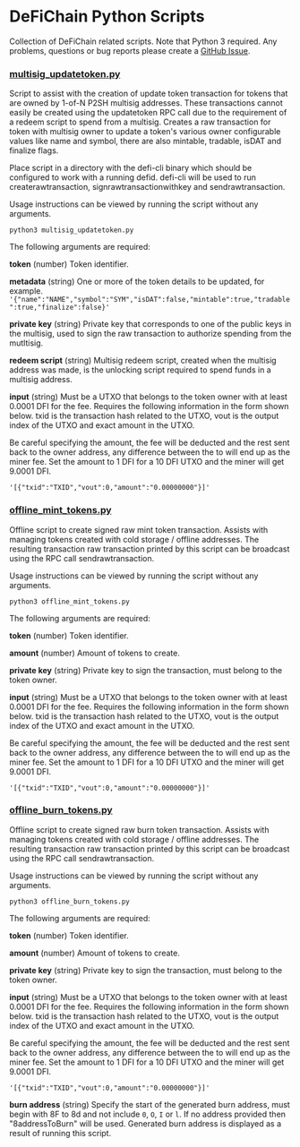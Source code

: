 # DeFiChain Python Scripts
Collection of DeFiChain related scripts. Note that Python 3 required. Any problems, questions or bug reports please create a [GitHub Issue](https://github.com/Bushstar/defi-python-scripts/issues).
### [multisig_updatetoken.py](https://github.com/Bushstar/defi-python-scripts/blob/master/multisig_updatetoken.py "multisig_updatetoken.py")
Script to assist with the creation of update token transaction for tokens that are owned by 1-of-N P2SH multisig addresses. These transactions cannot easily be created using the updatetoken RPC call due to the requirement of a redeem script to spend from a multisig. Creates a raw transaction for token with multisig owner to update a token's various owner configurable values like name and symbol, there are also mintable, tradable, isDAT and finalize flags.

Place script in a directory with the defi-cli binary which should be configured to work with a running defid. defi-cli will be used to run createrawtransaction, signrawtransactionwithkey and sendrawtransaction.

Usage instructions can be viewed by running the script without any arguments.

`python3 multisig_updatetoken.py`

The following arguments are required:

**token** (number)
Token identifier.

**metadata** (string)
One or more of the token details to be updated, for example.
`'{"name":"NAME","symbol":"SYM","isDAT":false,"mintable":true,"tradable":true,"finalize":false}'`

**private key** (string)
Private key that corresponds to one of the public keys in the multisig, used to sign the raw transaction to authorize spending from the mutltisig.

**redeem script** (string)
Multisig redeem script, created when the multisig address was made, is the unlocking script required to spend funds in a multisig address.

**input** (string)
Must be a UTXO that belongs to the token owner with at least 0.0001 DFI for the fee. Requires the following information in the form shown below. txid is the transaction hash related to the UTXO, vout is the output index of the UTXO and exact amount in the UTXO.

Be careful specifying the amount, the fee will be deducted and the rest sent back to the owner address, any difference between the to will end up as the miner fee. Set the amount to 1 DFI for a 10 DFI UTXO and the miner will get 9.0001 DFI.

`'[{"txid":"TXID","vout":0,"amount":"0.00000000"}]'`

### [offline_mint_tokens.py](https://github.com/Bushstar/defi-python-scripts/blob/master/offline_mint_tokens.py)

Offline script to create signed raw mint token transaction. Assists with managing tokens created with cold storage / offline addresses. The resulting transaction raw transaction printed by this script can be broadcast using the RPC call sendrawtransaction.

Usage instructions can be viewed by running the script without any arguments.

`python3 offline_mint_tokens.py`

The following arguments are required:

**token** (number)
Token identifier.

**amount** (number)
Amount of tokens to create.

**private key** (string)
Private key to sign the transaction, must belong to the token owner.

**input** (string)
Must be a UTXO that belongs to the token owner with at least 0.0001 DFI for the fee. Requires the following information in the form shown below. txid is the transaction hash related to the UTXO, vout is the output index of the UTXO and exact amount in the UTXO.

Be careful specifying the amount, the fee will be deducted and the rest sent back to the owner address, any difference between the to will end up as the miner fee. Set the amount to 1 DFI for a 10 DFI UTXO and the miner will get 9.0001 DFI.

`'[{"txid":"TXID","vout":0,"amount":"0.00000000"}]'`

### [offline_burn_tokens.py](https://github.com/Bushstar/defi-python-scripts/blob/master/offline_burn_tokens.py)

Offline script to create signed raw burn token transaction. Assists with managing tokens created with cold storage / offline addresses. The resulting transaction raw transaction printed by this script can be broadcast using the RPC call sendrawtransaction.

Usage instructions can be viewed by running the script without any arguments.

`python3 offline_burn_tokens.py`

The following arguments are required:

**token** (number)
Token identifier.

**amount** (number)
Amount of tokens to create.

**private key** (string)
Private key to sign the transaction, must belong to the token owner.

**input** (string)
Must be a UTXO that belongs to the token owner with at least 0.0001 DFI for the fee. Requires the following information in the form shown below. txid is the transaction hash related to the UTXO, vout is the output index of the UTXO and exact amount in the UTXO.

Be careful specifying the amount, the fee will be deducted and the rest sent back to the owner address, any difference between the to will end up as the miner fee. Set the amount to 1 DFI for a 10 DFI UTXO and the miner will get 9.0001 DFI.

`'[{"txid":"TXID","vout":0,"amount":"0.00000000"}]'`

**burn address** (string)
Specify the start of the generated burn address, must begin with 8F to 8d and not include `0`, `O`, `I` or `l`. If no address provided then "8addressToBurn" will be used. Generated burn address is displayed as a result of running this script.
